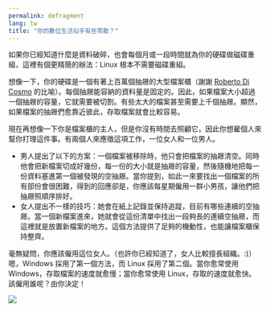 ```yaml
---
permalink: defragment
lang: tw
title: "你的數位生活似乎有些零散？"
---
```


如果你已經知道什麼是資料破碎，也會每個月或一段時間就為你的硬碟做磁碟重組，這裡有個更精簡的辦法：Linux 根本不需要磁碟重組。

想像一下，你的硬碟是一個有著上百萬個抽屜的大型檔案櫃（謝謝 <a href="http://www.pps.jussieu.fr/~dicosmo/">Roberto Di Cosmo</a> 的比喻）。每個抽屜能容納的資料量是固定的。因此，如果檔案大小超過一個抽屜的容量，它就需要被切割。有些太大的檔案甚至需要上千個抽屜。顯然，如果檔案的抽屜們愈靠近彼此，存取檔案就會比較容易。

現在再想像一下你是檔案櫃的主人，但是你沒有時間去照顧它，因此你想雇個人來幫你打理這件事。有兩個人來應徵這項工作，一位女人和一位男人。

<ul>

<li>男人提出了以下的方案：一個檔案被移除時，他只會把檔案的抽屜清空。同時他會把新檔案切成好幾份，每一份的大小就是抽屜的容量，然後隨機地把每一份資料塞進第一個被發現的空抽屜。當你提到，如此一來要找出一個檔案的所有部份會很困難，得到的回應卻是，你應該每星期僱用一群小男孩，讓他們把抽屜照順序排好。</li>

<li>女人提出不一樣的技巧：她會在紙上記錄並保持追蹤，目前有哪些連續的空抽屜。當一個新檔案進來，她就會從這份清單中找出一段夠長的連續空抽屜，而這裡就是放置新檔案的地方。這個方法提供了足夠的機動性，也能讓檔案櫃保持整齊。</li>

</ul>

毫無疑問，你應該僱用這位女人。（也許你已經知道了，女人比較擅長組織。:)）嗯，Windows 採用了第一個方法，而 Linux 採用了第二個。當你愈常使用 Windows，存取檔案的速度就愈慢；當你愈常使用 Linux，存取的速度就愈快。該僱用誰呢？由你決定！

<img src="Images/defragment.png" />




